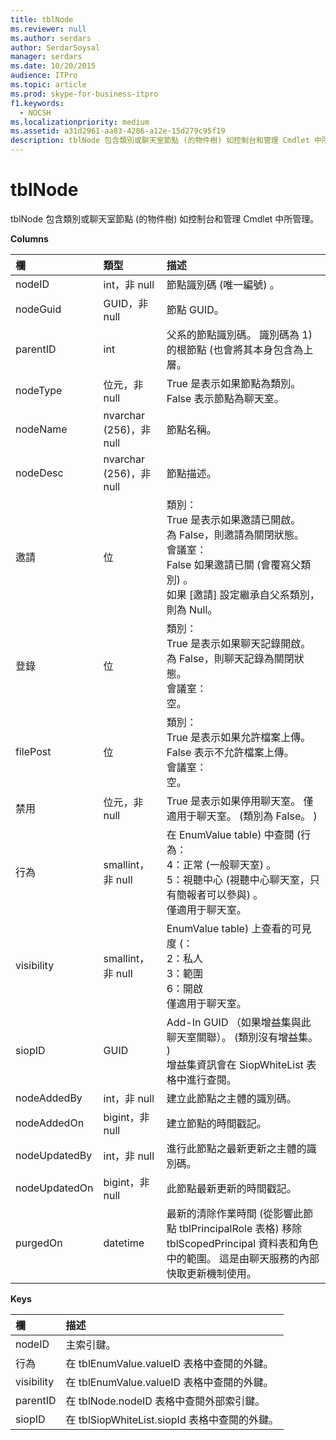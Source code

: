 ```yaml
---
title: tblNode
ms.reviewer: null
ms.author: serdars
author: SerdarSoysal
manager: serdars
ms.date: 10/20/2015
audience: ITPro
ms.topic: article
ms.prod: skype-for-business-itpro
f1.keywords:
  - NOCSH
ms.localizationpriority: medium
ms.assetid: a31d2961-aa83-4286-a12e-15d279c95f19
description: tblNode 包含類別或聊天室節點 (的物件樹) 如控制台和管理 Cmdlet 中所管理。
---
```


# <a name="tblnode"></a>tblNode
 
tblNode 包含類別或聊天室節點 (的物件樹) 如控制台和管理 Cmdlet 中所管理。
  
**Columns**

|**欄**|**類型**|**描述**|
|:-----|:-----|:-----|
|nodeID  <br/> |int，非 null  <br/> |節點識別碼 (唯一編號) 。  <br/> |
|nodeGuid  <br/> |GUID，非 null  <br/> |節點 GUID。  <br/> |
|parentID  <br/> |int  <br/> |父系的節點識別碼。 識別碼為 1) 的根節點 (也會將其本身包含為上層。  <br/> |
|nodeType  <br/> |位元，非 null  <br/> |True 是表示如果節點為類別。  <br/> False 表示節點為聊天室。  <br/> |
|nodeName  <br/> |nvarchar (256)，非 null  <br/> |節點名稱。  <br/> |
|nodeDesc  <br/> |nvarchar (256)，非 null  <br/> |節點描述。  <br/> |
|邀請  <br/> |位  <br/> | 類別： <br/>  True 是表示如果邀請已開啟。 <br/>  為 False，則邀請為關閉狀態。 <br/>  會議室： <br/>  False 如果邀請已關 (會覆寫父類別) 。 <br/>  如果 [邀請] 設定繼承自父系類別，則為 Null。 <br/> |
|登錄  <br/> |位  <br/> | 類別： <br/>  True 是表示如果聊天記錄開啟。 <br/>  為 False，則聊天記錄為關閉狀態。 <br/>  會議室： <br/>  空。 <br/> |
|filePost  <br/> |位  <br/> | 類別： <br/>  True 是表示如果允許檔案上傳。 <br/>  False 表示不允許檔案上傳。 <br/>  會議室： <br/>  空。 <br/> |
|禁用  <br/> |位元，非 null  <br/> |True 是表示如果停用聊天室。 僅適用于聊天室。  (類別為 False。 )   <br/> |
|行為  <br/> |smallint，非 null  <br/> | 在 EnumValue table) 中查閱 (行為： <br/>  4：正常 (一般聊天室) 。 <br/>  5：視聽中心 (視聽中心聊天室，只有簡報者可以參與) 。 <br/>  僅適用于聊天室。 <br/> |
|visibility  <br/> |smallint，非 null  <br/> | EnumValue table) 上查看的可見度 (： <br/>  2：私人 <br/>  3：範圍 <br/>  6：開啟 <br/>  僅適用于聊天室。 <br/> |
|siopID  <br/> |GUID  <br/> |Add-In GUID （如果增益集與此聊天室關聯）。  (類別沒有增益集。 )   <br/> 增益集資訊會在 SiopWhiteList 表格中進行查閱。  <br/> |
|nodeAddedBy  <br/> |int，非 null  <br/> |建立此節點之主體的識別碼。  <br/> |
|nodeAddedOn  <br/> |bigint，非 null  <br/> |建立節點的時間戳記。  <br/> |
|nodeUpdatedBy  <br/> |int，非 null  <br/> |進行此節點之最新更新之主體的識別碼。  <br/> |
|nodeUpdatedOn  <br/> |bigint，非 null  <br/> |此節點最新更新的時間戳記。  <br/> |
|purgedOn  <br/> |datetime  <br/> |最新的清除作業時間 (從影響此節點 tblPrincipalRole 表格) 移除 tblScopedPrincipal 資料表和角色中的範圍。 這是由聊天服務的內部快取更新機制使用。  <br/> |
   
**Keys**

|**欄**|**描述**|
|:-----|:-----|
|nodeID  <br/> |主索引鍵。  <br/> |
|行為  <br/> |在 tblEnumValue.valueID 表格中查閱的外鍵。  <br/> |
|visibility  <br/> |在 tblEnumValue.valueID 表格中查閱的外鍵。  <br/> |
|parentID  <br/> |在 tblNode.nodeID 表格中查閱外部索引鍵。  <br/> |
|siopID  <br/> |在 tblSiopWhiteList.siopId 表格中查閱的外鍵。  <br/> |
   

